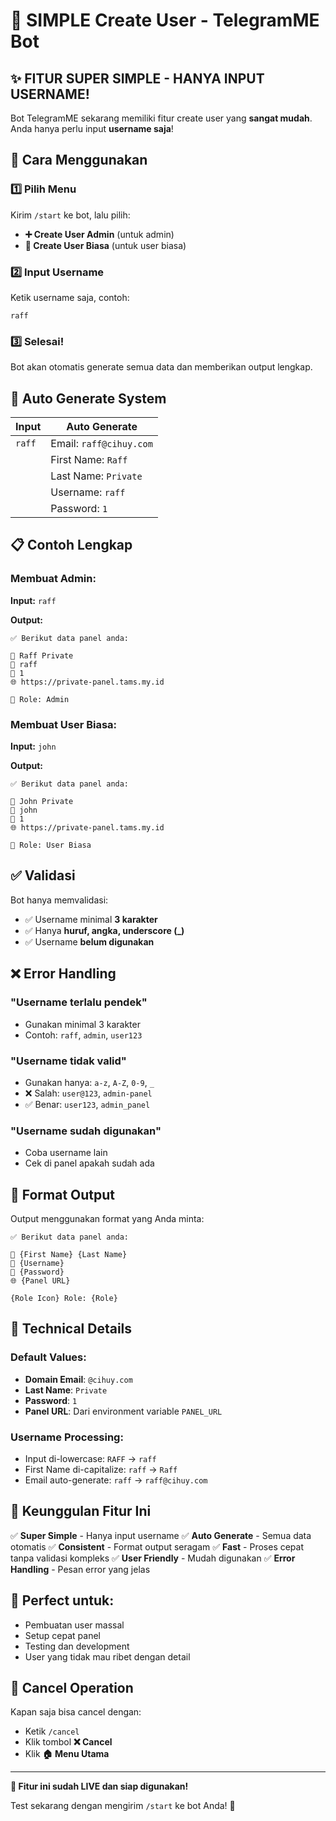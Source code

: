 # 🚀 SIMPLE Create User - TelegramME Bot

## ✨ FITUR SUPER SIMPLE - HANYA INPUT USERNAME!

Bot TelegramME sekarang memiliki fitur create user yang **sangat mudah**. Anda hanya perlu input **username saja**!

## 🎯 Cara Menggunakan

### 1️⃣ Pilih Menu
Kirim `/start` ke bot, lalu pilih:
- **➕ Create User Admin** (untuk admin)
- **👥 Create User Biasa** (untuk user biasa)

### 2️⃣ Input Username
Ketik username saja, contoh:
```
raff
```

### 3️⃣ Selesai!
Bot akan otomatis generate semua data dan memberikan output lengkap.

## 🔄 Auto Generate System

| Input | Auto Generate |
|-------|---------------|
| `raff` | Email: `raff@cihuy.com` |
| | First Name: `Raff` |
| | Last Name: `Private` |
| | Username: `raff` |
| | Password: `1` |

## 📋 Contoh Lengkap

### Membuat Admin:
**Input:** `raff`

**Output:**
```
✅ Berikut data panel anda:

👤 Raff Private
🔑 raff
🔐 1
🌐 https://private-panel.tams.my.id

👑 Role: Admin
```

### Membuat User Biasa:
**Input:** `john`

**Output:**
```
✅ Berikut data panel anda:

👤 John Private
🔑 john
🔐 1
🌐 https://private-panel.tams.my.id

👤 Role: User Biasa
```

## ✅ Validasi

Bot hanya memvalidasi:
- ✅ Username minimal **3 karakter**
- ✅ Hanya **huruf, angka, underscore (_)**
- ✅ Username **belum digunakan**

## ❌ Error Handling

### "Username terlalu pendek"
- Gunakan minimal 3 karakter
- Contoh: `raff`, `admin`, `user123`

### "Username tidak valid"
- Gunakan hanya: `a-z`, `A-Z`, `0-9`, `_`
- ❌ Salah: `user@123`, `admin-panel`
- ✅ Benar: `user123`, `admin_panel`

### "Username sudah digunakan"
- Coba username lain
- Cek di panel apakah sudah ada

## 🎨 Format Output

Output menggunakan format yang Anda minta:
```
✅ Berikut data panel anda:

👤 {First Name} {Last Name}
🔑 {Username}
🔐 {Password}
🌐 {Panel URL}

{Role Icon} Role: {Role}
```

## 🔧 Technical Details

### Default Values:
- **Domain Email**: `@cihuy.com`
- **Last Name**: `Private`
- **Password**: `1`
- **Panel URL**: Dari environment variable `PANEL_URL`

### Username Processing:
- Input di-lowercase: `RAFF` → `raff`
- First Name di-capitalize: `raff` → `Raff`
- Email auto-generate: `raff` → `raff@cihuy.com`

## 🚀 Keunggulan Fitur Ini

✅ **Super Simple** - Hanya input username
✅ **Auto Generate** - Semua data otomatis
✅ **Consistent** - Format output seragam
✅ **Fast** - Proses cepat tanpa validasi kompleks
✅ **User Friendly** - Mudah digunakan
✅ **Error Handling** - Pesan error yang jelas

## 🎯 Perfect untuk:
- Pembuatan user massal
- Setup cepat panel
- Testing dan development
- User yang tidak mau ribet dengan detail

## 🔄 Cancel Operation
Kapan saja bisa cancel dengan:
- Ketik `/cancel`
- Klik tombol **❌ Cancel**
- Klik **🏠 Menu Utama**

---

**🎉 Fitur ini sudah LIVE dan siap digunakan!**

Test sekarang dengan mengirim `/start` ke bot Anda! 🚀
